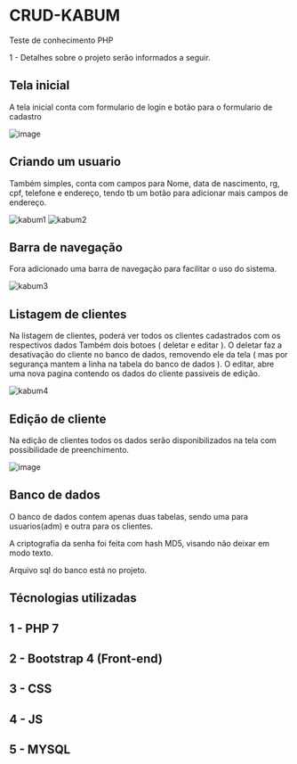 # CRUD-KABUM

Teste de conhecimento PHP

1 - Detalhes sobre o projeto serão informados a seguir.

## Tela inicial ##

A tela inicial conta com formulario de login e botão para o formulario de cadastro

![image](https://user-images.githubusercontent.com/9875524/77203402-174e3f80-6acf-11ea-8e3b-78abba03006d.png)


## Criando um usuario ##

Também simples, conta com campos para Nome, data de nascimento, rg, cpf, telefone e endereço, tendo tb um botão para adicionar mais campos de endereço.

![kabum1](https://user-images.githubusercontent.com/9875524/77202898-f9340f80-6acd-11ea-968f-f67d74f753f5.PNG)
![kabum2](https://user-images.githubusercontent.com/9875524/77202975-1ec11900-6ace-11ea-9a8f-273b4ec0f055.PNG)
## Barra de navegação ##

Fora adicionado uma barra de navegação para facilitar o uso do sistema.

![kabum3](https://user-images.githubusercontent.com/9875524/77203007-339dac80-6ace-11ea-93fb-c0e9d82df031.PNG)

## Listagem de clientes ##

Na listagem de clientes, poderá ver todos os clientes cadastrados com os respectivos dados Também dois botoes ( deletar e editar ). O deletar faz a desativação do cliente no banco de dados, removendo ele da tela ( mas por segurança mantem a linha na tabela do banco de dados ). O editar, abre uma nova pagina contendo os dados do cliente passiveis de edição.

![kabum4](https://user-images.githubusercontent.com/9875524/77203084-62b41e00-6ace-11ea-9921-ab95adfd4e09.PNG)

## Edição de cliente ##

Na edição de clientes todos os dados serão disponibilizados na tela com possibilidade de preenchimento.

![image](https://user-images.githubusercontent.com/9875524/77203206-a018ab80-6ace-11ea-9617-81069da26278.png)


##  Banco de dados ##

O banco de dados contem apenas duas tabelas, sendo uma para usuarios(adm) e outra para os clientes.

A criptografia da senha foi feita com hash MD5, visando não deixar em modo texto. 

Arquivo sql do banco está no projeto.

## Técnologias utilizadas ##

## 1 - PHP 7 ##
## 2 - Bootstrap 4 (Front-end) ##
## 3 - CSS ##
## 4 - JS ##
## 5 - MYSQL ##


